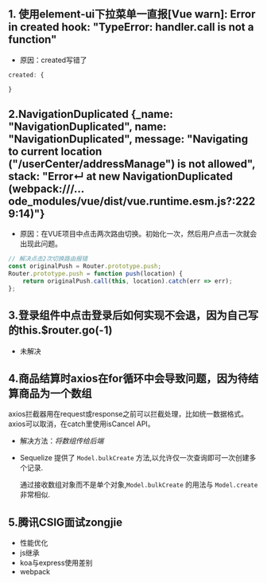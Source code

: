## 1. 使用element-ui下拉菜单一直报[Vue warn]: Error in created hook: "TypeError: handler.call is not a function"

- 原因：created写错了

```js
created: {

}
```

## 2.NavigationDuplicated {_name: "NavigationDuplicated", name: "NavigationDuplicated", message: "Navigating to current location ("/userCenter/addressManage") is not allowed", stack: "Error↵    at new NavigationDuplicated (webpack:///…ode_modules/vue/dist/vue.runtime.esm.js?:2229:14)"}

- 原因：在VUE项目中点击两次路由切换。初始化一次，然后用户点击一次就会出现此问题。

```js
// 解决点击2次切换路由报错
const originalPush = Router.prototype.push;
Router.prototype.push = function push(location) {
    return originalPush.call(this, location).catch(err => err);
};
```

## 3.登录组件中点击登录后如何实现不会退，因为自己写的this.$router.go(-1)

- 未解决

## 4.商品结算时axios在for循环中会导致问题，因为待结算商品为一个数组

axios拦截器用在request或response之前可以拦截处理，比如统一数据格式。axios可以取消，在catch里使用isCancel API。

- 解决方法：*将数组传给后端*

- Sequelize 提供了 `Model.bulkCreate` 方法,以允许仅一次查询即可一次创建多个记录.

  通过接收数组对象而不是单个对象,`Model.bulkCreate` 的用法与 `Model.create` 非常相似.

## 5.腾讯CSIG面试zongjie

- 性能优化
- js继承
- koa与express使用差别
- webpack
